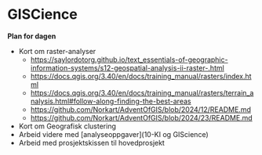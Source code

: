 # GISCience

**Plan for dagen**
* Kort om raster-analyser
    * https://saylordotorg.github.io/text_essentials-of-geographic-information-systems/s12-geospatial-analysis-ii-raster-.html
    * https://docs.qgis.org/3.40/en/docs/training_manual/rasters/index.html
    * https://docs.qgis.org/3.40/en/docs/training_manual/rasters/terrain_analysis.html#follow-along-finding-the-best-areas
    * https://github.com/Norkart/AdventOfGIS/blob/2024/12/README.md
    * https://github.com/Norkart/AdventOfGIS/blob/2024/23/README.md
* Kort om Geografisk clustering
* Arbeid videre med [analyseoppgaver](10-KI og GIScience)
* Arbeid med prosjektskissen til hovedprosjekt